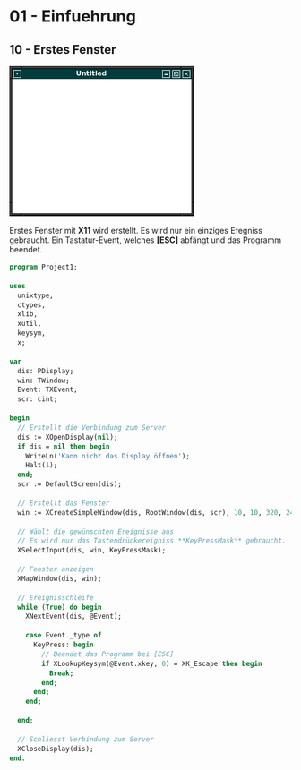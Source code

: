 # 01 - Einfuehrung
## 10 - Erstes Fenster

![image.png](image.png)

Erstes Fenster mit **X11** wird erstellt.
Es wird nur ein einziges Eregniss gebraucht.
Ein Tastatur-Event, welches **[ESC]** abfängt und das Programm beendet.

```pascal
program Project1;

uses
  unixtype,
  ctypes,
  xlib,
  xutil,
  keysym,
  x;

var
  dis: PDisplay;
  win: TWindow;
  Event: TXEvent;
  scr: cint;

begin
  // Erstellt die Verbindung zum Server
  dis := XOpenDisplay(nil);
  if dis = nil then begin
    WriteLn('Kann nicht das Display öffnen');
    Halt(1);
  end;
  scr := DefaultScreen(dis);

  // Erstellt das Fenster
  win := XCreateSimpleWindow(dis, RootWindow(dis, scr), 10, 10, 320, 240, 1, BlackPixel(dis, scr), WhitePixel(dis, scr));

  // Wählt die gewünschten Ereignisse aus
  // Es wird nur das Tastendrückereigniss **KeyPressMask** gebraucht.
  XSelectInput(dis, win, KeyPressMask);

  // Fenster anzeigen
  XMapWindow(dis, win);

  // Ereignisschleife
  while (True) do begin
    XNextEvent(dis, @Event);

    case Event._type of
      KeyPress: begin
        // Beendet das Programm bei [ESC]
        if XLookupKeysym(@Event.xkey, 0) = XK_Escape then begin
          Break;
        end;
      end;
    end;

  end;

  // Schliesst Verbindung zum Server
  XCloseDisplay(dis);
end.
```


